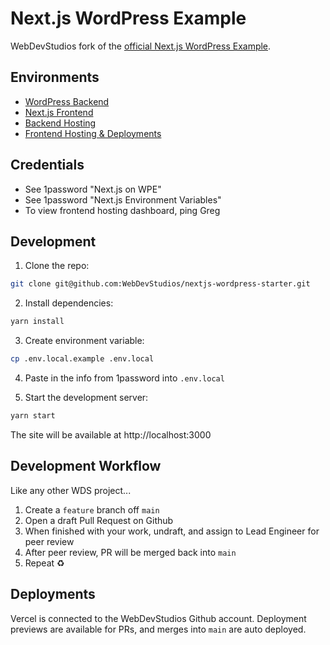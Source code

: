 # Next.js WordPress Example

WebDevStudios fork of the [official Next.js WordPress Example](https://github.com/vercel/next.js/tree/canary/examples/cms-wordpress).

## Environments
- [WordPress Backend](https://nextjs.wpengine.com/)
- [Next.js Frontend](nextjs-wordpress-starter.vercel.app)
- [Backend Hosting](https://my.wpengine.com/installs/nextjs)
- [Frontend Hosting & Deployments](https://vercel.com/webdevstudios/)

## Credentials
- See 1password "Next.js on WPE"
- See 1password "Next.js Environment Variables"
- To view frontend hosting dashboard, ping Greg

## Development

1. Clone the repo:

```bash
git clone git@github.com:WebDevStudios/nextjs-wordpress-starter.git
```

2. Install dependencies:

```bash
yarn install
```

3. Create environment variable:

```bash
cp .env.local.example .env.local
```
4. Paste in the info from 1password into `.env.local`

5. Start the development server:

```bash
yarn start
```
The site will be available at http://localhost:3000

## Development Workflow

Like any other WDS project...

1. Create a `feature` branch off `main`
2. Open a draft Pull Request on Github
3. When finished with your work, undraft, and assign to Lead Engineer for peer review
4. After peer review, PR will be merged back into `main`
5. Repeat ♻️

## Deployments

Vercel is connected to the WebDevStudios Github account. Deployment previews are available for PRs, and merges into `main` are auto deployed.
